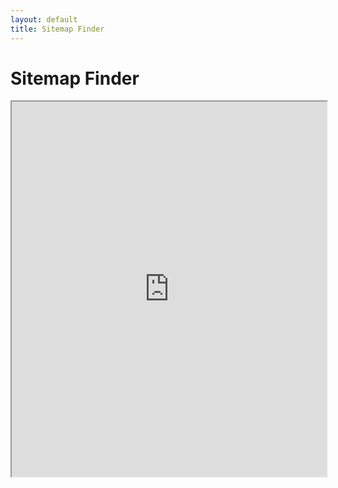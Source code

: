 ```yaml
---
layout: default
title: Sitemap Finder
---
```


# Sitemap Finder

<iframe src="https://colab.research.google.com/drive/1lbXkMuiIZ1OXJ0hLDrLZ_ztZ12pZDGuQ?usp=sharing" width="100%" height="600px"></iframe>

[//]: # (Other project descriptions or documentation can follow...)

